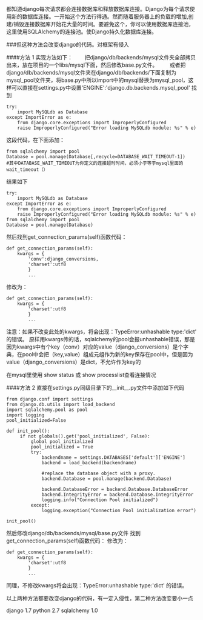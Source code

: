 都知道django每次请求都会连接数据库和释放数据库连接。Django为每个请求使用新的数据库连接。一开始这个方法行得通。然而随着服务器上的负载的增加,创建/销毁连接数据库开始花大量的时间。要避免这个，你可以使用数据库连接池，这里使用SQLAlchemy的连接池。使Django持久化数据库连接。

###但这种方法会改变django的代码。对框架有侵入


####方法 1
实现方法如下：
　　把django/db/backends/mysql文件夹全部拷贝出来，放在项目的一个libs/mysql下面，然后修改base.py文件。
　　或者把django/db/backends/mysql文件夹在django/db/backends/下面复制为mysql_pool文件夹，将base.py中所以import中的mysql替换为mysql_pool，这样可以直接在settings.py中设置'ENGINE':'django.db.backends.mysql_pool'
找到
```
try:    
    import MySQLdb as Database
except ImportError as e:    
    from django.core.exceptions import ImproperlyConfigured    
    raise ImproperlyConfigured("Error loading MySQLdb module: %s" % e)
```
这段代码，在下面添加：
```
from sqlalchemy import pool
Database = pool.manage(Database[,recycle=DATABASE_WAIT_TIMEOUT-1])
#其中DATABASE_WAIT_TIMEOUT为你定义的连接超时时间，必须小于等于mysql里面的wait_timeout（）
```
结果如下
```
try:    
    import MySQLdb as Database
except ImportError as e:    
    from django.core.exceptions import ImproperlyConfigured    
    raise ImproperlyConfigured("Error loading MySQLdb module: %s" % e)
from sqlalchemy import pool
Database = pool.manage(Database)
```
然后找到get_connection_params(self)函数代码：
```
def get_connection_params(self):
    kwargs = {
        'conv':django_conversions,
        'charset':utf8
        }
        ...
```
修改为：
```
def get_connection_params(self):
    kwargs = {
        'charset':utf8
        }
        ...
```
注意：如果不改变此处的kwargs，将会出现：TypeError:unhashable type:'dict' 的错误。
原样用kwargs传的话，sqlalchemy的pool会报unhashable错误，那是因为kwargs中有个key（conv）对应的value（django_conversions）是个字典，在pool中会把（key,value）组成元组作为新的key保存在pool中，但是因为value（django_conversions）是dict，不允许作为key的

在mysql里使用 show status 或 show processlist查看连接情况

####方法 2
直接在settings.py同级目录下的__init__.py文件中添加如下代码
```
from django.conf import settings
from django.db.utils import load_backend
import sqlalchemy.pool as pool
import logging
pool_initialized=False

def init_pool():
     if not globals().get('pool_initialized', False):
         global pool_initialized
         pool_initialized = True
         try:
             backendname = settings.DATABASES['default']['ENGINE']
             backend = load_backend(backendname)

             #replace the database object with a proxy.
             backend.Database = pool.manage(backend.Database)

             backend.DatabaseError = backend.Database.DatabaseError
             backend.IntegrityError = backend.Database.IntegrityError
             logging.info("Connection Pool initialized")
         except:
             logging.exception("Connection Pool initialization error")

init_pool()
```
然后修改django/db/backends/mysql/base.py文件
找到get_connection_params(self)函数代码：
修改为：
```
def get_connection_params(self):
    kwargs = {
        'charset':utf8
        }
        ...
```
同理，不修改kwargs将会出现：TypeError:unhashable type:'dict' 的错误。

以上两种方法都要改变django的代码，有一定入侵性，第二种方法改变要小一点


django 1.7
python 2.7
sqlalchemy 1.0


